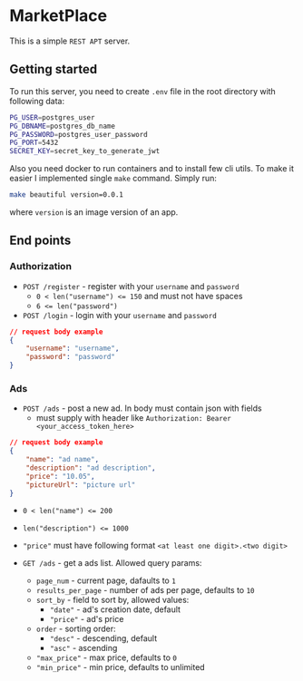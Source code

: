 # MarketPlace

This is a simple `REST APT` server.

## Getting started

To run this server, you need to create `.env` file in the root directory with following data:

```bash
PG_USER=postgres_user
PG_DBNAME=postgres_db_name
PG_PASSWORD=postgres_user_password
PG_PORT=5432
SECRET_KEY=secret_key_to_generate_jwt
```

Also you need docker to run containers and to install few cli utils. To make it easier I implemented single `make` command. Simply run:

```bash
make beautiful version=0.0.1
```
where `version` is an image version of an app.

## End points

### Authorization

- `POST /register` - register with your `username` and `password`
  - `0 < len("username") <= 150` and must not have spaces
  - `6 <= len("password")`
- `POST /login` - login with your `username` and `password`

```json
// request body example
{
    "username": "username",
    "password": "password"
}
```

### Ads

- `POST /ads` - post a new ad. In body must contain json with fields
  - must supply with header like `Authorization: Bearer <your_access_token_here>`

```json
// request body example
{
    "name": "ad name",
    "description": "ad description",
    "price": "10.05",
    "pictureUrl": "picture url"
}
```
  - `0 < len("name") <= 200` 
  - `len("description") <= 1000` 
  - `"price"` must have following format `<at least one digit>.<two digit>`

- `GET /ads` - get a ads list. Allowed query params:
  - `page_num` - current page, dafaults to `1`
  - `results_per_page` - number of ads per page, defaults to `10`
  - `sort_by` - field to sort by, allowed values:
    - `"date"` - ad's creation date, default
    - `"price"` - ad's price
  - `order` - sorting order:
    - `"desc"` - descending, default
    - `"asc"` - ascending
  - `"max_price"` - max price, defaults to `0`
  - `"min_price"` - min price, defaults to unlimited
